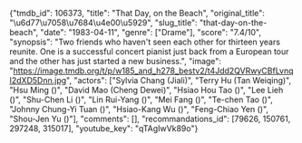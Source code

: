 {"tmdb_id": 106373, "title": "That Day, on the Beach", "original_title": "\u6d77\u7058\u7684\u4e00\u5929", "slug_title": "that-day-on-the-beach", "date": "1983-04-11", "genre": ["Drame"], "score": "7.4/10", "synopsis": "Two friends who haven't seen each other for thirteen years reunite. One is a successful concert pianist just back from a European tour and the other has just started a new business.", "image": "https://image.tmdb.org/t/p/w185_and_h278_bestv2/t4Jdd2QVRwyCBfLvnqI2dXD5Dnn.jpg", "actors": ["Sylvia Chang (Jiali)", "Terry Hu (Tan Weiqing)", "Hsu Ming ()", "David Mao (Cheng Dewei)", "Hsiao Hou Tao ()", "Lee Lieh ()", "Shu-Chen Li ()", "Lin Rui-Yang ()", "Mei Fang ()", "Te-chen Tao ()", "Johnny Chung-Yi Tuan ()", "Hsiao-Kang Wu ()", "Feng-Chiao Yen ()", "Shou-Jen Yu ()"], "comments": [], "recommandations_id": [79626, 150761, 297248, 315017], "youtube_key": "qTAgIwVk89o"}
